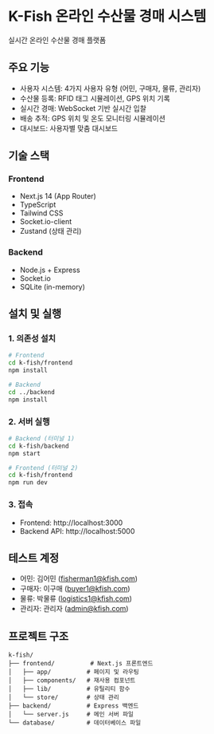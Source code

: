 # K-Fish 온라인 수산물 경매 시스템

실시간 온라인 수산물 경매 플랫폼

## 주요 기능

- 사용자 시스템: 4가지 사용자 유형 (어민, 구매자, 물류, 관리자)
- 수산물 등록: RFID 태그 시뮬레이션, GPS 위치 기록
- 실시간 경매: WebSocket 기반 실시간 입찰
- 배송 추적: GPS 위치 및 온도 모니터링 시뮬레이션
- 대시보드: 사용자별 맞춤 대시보드

## 기술 스택

### Frontend
- Next.js 14 (App Router)
- TypeScript
- Tailwind CSS
- Socket.io-client
- Zustand (상태 관리)

### Backend
- Node.js + Express
- Socket.io
- SQLite (in-memory)

## 설치 및 실행

### 1. 의존성 설치
```bash
# Frontend
cd k-fish/frontend
npm install

# Backend
cd ../backend
npm install
```

### 2. 서버 실행
```bash
# Backend (터미널 1)
cd k-fish/backend
npm start

# Frontend (터미널 2)
cd k-fish/frontend
npm run dev
```

### 3. 접속
- Frontend: http://localhost:3000
- Backend API: http://localhost:5000

## 테스트 계정

- 어민: 김어민 (fisherman1@kfish.com)
- 구매자: 이구매 (buyer1@kfish.com)
- 물류: 박물류 (logistics1@kfish.com)
- 관리자: 관리자 (admin@kfish.com)

## 프로젝트 구조
```
k-fish/
├── frontend/          # Next.js 프론트엔드
│   ├── app/          # 페이지 및 라우팅
│   ├── components/   # 재사용 컴포넌트
│   ├── lib/          # 유틸리티 함수
│   └── store/        # 상태 관리
├── backend/          # Express 백엔드
│   └── server.js     # 메인 서버 파일
└── database/         # 데이터베이스 파일
```